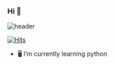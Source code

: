 ### Hi 💙
![header](https://capsule-render.vercel.app/api?type=wave&color=auot=&height=300&section=header&text=seoyoung%2081&fontSize=90)
<!--**seoyoung81/seoyoung81** is a ✨ _special_ ✨ repository because its `README.md` (this file) appears on your GitHub profile.-->

<!--
- 🔭 I’m currently working on ...

- 👯 I’m looking to collaborate on ...
- 🤔 I’m looking for help with ...
- 💬 Ask me about ...
- 📫 How to reach me: ...
- 😄 Pronouns: ...
- ⚡ Fun fact: ...
-->


[![Hits](https://hits.seeyoufarm.com/api/count/incr/badge.svg?url=https%3A%2F%2Fgithub.com%2Fseoyoung81&count_bg=%2363A8E6&title_bg=%23555555&icon=icloud.svg&icon_color=%23E7E7E7&title=hits&edge_flat=false)](https://hits.seeyoufarm.com)

- 🖥️ I’m currently learning python

<!--Here are some ideas to get you started:-->
